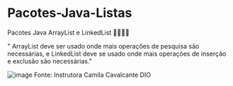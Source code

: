 # Pacotes-Java-Listas

Pacotes Java ArrayList e LinkedList   :steam_locomotive::mountain_railway::mountain_railway::mountain_railway:

" ArrayList deve ser usado onde mais operações de pesquisa são necessárias, e 
LinkedList deve se usado onde mais operações de inserção e exclusão são necessárias."



![image](https://user-images.githubusercontent.com/106537496/199353322-cd092378-d47b-4451-89a3-0f4c34e6d92b.png)
            Fonte: Instrutora Camila Cavalcante DIO
                              
                              
                              
                              
                              
                              
                              






                                  






